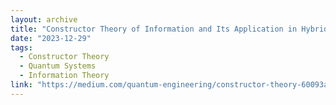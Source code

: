 ```yaml
---
layout: archive
title: "Constructor Theory of Information and Its Application in Hybrid Quantum Systems"
date: "2023-12-29"
tags:
  - Constructor Theory
  - Quantum Systems
  - Information Theory
link: "https://medium.com/quantum-engineering/constructor-theory-60093a2885ef"
---
```

